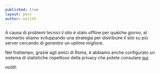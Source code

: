 ```yaml
---
published: true
layout: post
author: nolith
---
```


A causa di problemi tecnici il sito è stato offline per qualche giorno, al momento stiamo sviluppando una strategia per distribuire il sito su più server cercando di _garantire_ un uptime migliore.

Nel frattempo, grazie agli amici di Roma, è abbiamo anche configurato un sistema di statistiche rispettoso della privacy che potete consulare [qui](https://analytics.frm.ninux.org/index.php?module=CoreHome&action=index&date=yesterday&period=day&idSite=11#/module=Dashboard&action=embeddedIndex&date=yesterday&period=day&idSite=11&idDashboard=1).

_nolith_
